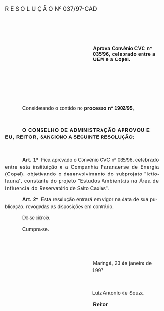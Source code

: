 <body lang=PT-BR style='tab-interval:36.0pt'>

<div class=Section1>

<p class=MsoTitle><span style='font-size:14.0pt;mso-bidi-font-size:10.0pt'>R E
S O L U Ç Ã O Nº 037/97-CAD<o:p></o:p></span></p>

<p class=MsoNormal><span style='font-size:12.0pt;mso-bidi-font-size:10.0pt;
font-family:Arial'><![if !supportEmptyParas]>&nbsp;<![endif]><o:p></o:p></span></p>

<p class=MsoNormal align=center style='text-align:center'><b style='mso-bidi-font-weight:
normal'><span style='font-size:12.0pt;mso-bidi-font-size:10.0pt;font-family:
Arial;letter-spacing:.25pt;mso-fareast-language:EN-US'><![if !supportEmptyParas]>&nbsp;<![endif]><o:p></o:p></span></b></p>

<p class=MsoNormal align=center style='text-align:center'><b style='mso-bidi-font-weight:
normal'><span style='font-size:12.0pt;mso-bidi-font-size:10.0pt;font-family:
Arial;letter-spacing:.25pt;mso-fareast-language:EN-US'><![if !supportEmptyParas]>&nbsp;<![endif]><o:p></o:p></span></b></p>

<p class=MsoNormal style='margin-left:216.0pt'><b style='mso-bidi-font-weight:
normal'><span style='font-size:12.0pt;mso-bidi-font-size:10.0pt;font-family:
Arial;letter-spacing:.25pt;mso-fareast-language:EN-US'>Aprova </span></b><b
style='mso-bidi-font-weight:normal'><span style='font-size:12.0pt;mso-bidi-font-size:
10.0pt;font-family:Arial;letter-spacing:-.35pt;mso-fareast-language:EN-US'>Convênio
</span></b><b style='mso-bidi-font-weight:normal'><span style='font-size:12.0pt;
mso-bidi-font-size:10.0pt;font-family:Arial;letter-spacing:.6pt;mso-fareast-language:
EN-US'>CVC </span></b><b style='mso-bidi-font-weight:normal'><span
style='font-size:12.0pt;mso-bidi-font-size:10.0pt;font-family:Arial;letter-spacing:
1.15pt;mso-fareast-language:EN-US'>nº </span></b><b style='mso-bidi-font-weight:
normal'><span style='font-size:12.0pt;mso-bidi-font-size:10.0pt;font-family:
Arial;letter-spacing:.45pt;mso-fareast-language:EN-US'>035/96, </span></b><b
style='mso-bidi-font-weight:normal'><span style='font-size:12.0pt;mso-bidi-font-size:
10.0pt;font-family:Arial;letter-spacing:.4pt;mso-fareast-language:EN-US'>celebrado
entre a UEM e a Copel.</span></b><span style='font-size:12.0pt;mso-bidi-font-size:
10.0pt;font-family:Arial'> <o:p></o:p></span></p>

<p class=Style1 style='margin-left:0cm;text-indent:42.55pt;line-height:normal'><span
style='font-size:12.0pt;mso-bidi-font-size:10.0pt;font-family:Arial;letter-spacing:
.2pt;mso-fareast-language:EN-US'><![if !supportEmptyParas]>&nbsp;<![endif]><o:p></o:p></span></p>

<p class=Style1 style='margin-left:0cm;text-indent:42.55pt;line-height:normal'><span
style='font-size:12.0pt;mso-bidi-font-size:10.0pt;font-family:Arial;letter-spacing:
.2pt;mso-fareast-language:EN-US'><![if !supportEmptyParas]>&nbsp;<![endif]><o:p></o:p></span></p>

<p class=Style1 style='margin-left:0cm;text-indent:42.55pt;line-height:normal'><span
style='font-size:12.0pt;mso-bidi-font-size:10.0pt;font-family:Arial;letter-spacing:
.2pt;mso-fareast-language:EN-US'><![if !supportEmptyParas]>&nbsp;<![endif]><o:p></o:p></span></p>

<p class=Style1 style='margin-left:0cm;text-indent:42.55pt;line-height:normal'><span
style='font-size:12.0pt;mso-bidi-font-size:10.0pt;font-family:Arial;letter-spacing:
.2pt;mso-fareast-language:EN-US'><![if !supportEmptyParas]>&nbsp;<![endif]><o:p></o:p></span></p>

<p class=Style1 style='margin-left:0cm;text-indent:42.55pt;line-height:normal'><span
style='font-size:12.0pt;mso-bidi-font-size:10.0pt;font-family:Arial;letter-spacing:
.2pt;mso-fareast-language:EN-US'>Considerando o contido no <b>processo nº
1902/95</b>,<o:p></o:p></span></p>

<p class=MsoNormal style='line-height:17.4pt'><span style='font-size:12.0pt;
mso-bidi-font-size:10.0pt;font-family:Arial;letter-spacing:.2pt;mso-fareast-language:
EN-US'><![if !supportEmptyParas]>&nbsp;<![endif]><o:p></o:p></span></p>

<p class=MsoNormal style='text-indent:42.55pt;line-height:17.4pt'><b
style='mso-bidi-font-weight:normal'><span style='font-size:12.0pt;mso-bidi-font-size:
10.0pt;font-family:Arial;letter-spacing:.9pt;mso-fareast-language:EN-US'>O
CONSELHO DE ADMINISTRAÇÃO APROVOU E EU, REITOR, </span></b><b style='mso-bidi-font-weight:
normal'><span style='font-size:12.0pt;mso-bidi-font-size:10.0pt;font-family:
Arial;letter-spacing:.25pt;mso-fareast-language:EN-US'>SANCIONO A SEGUINTE
RESOLUÇÃO:<o:p></o:p></span></b></p>

<p class=MsoNormal style='line-height:17.4pt'><span style='font-size:12.0pt;
mso-bidi-font-size:10.0pt;font-family:Arial;letter-spacing:.2pt;mso-fareast-language:
EN-US'><![if !supportEmptyParas]>&nbsp;<![endif]><o:p></o:p></span></p>

<p class=MsoNormal style='text-align:justify;text-indent:42.55pt;line-height:
17.4pt'><b style='mso-bidi-font-weight:normal'><span style='font-size:12.0pt;
mso-bidi-font-size:10.0pt;font-family:Arial;letter-spacing:.45pt;mso-fareast-language:
EN-US'>Art. 1º<span style="mso-spacerun: yes">  </span></span></b><span
style='font-size:12.0pt;mso-bidi-font-size:10.0pt;font-family:Arial;mso-fareast-language:
EN-US'>Fica aprovado o Convênio CVC nº 035/96, <span style='letter-spacing:
.6pt'>celebrado entre esta instituição e a Companhia Paranaense de Energia </span><span
style='letter-spacing:.8pt'>(Copel), objetivando o desenvolvimento do
subprojeto &quot;Ictiofauna&quot;, </span><span style='letter-spacing:.9pt'>constante
do projeto &quot;Estudos Ambientais na Área de Influencia do </span><span
style='letter-spacing:.3pt'>Reservatório de Salto Caxias&quot;.<o:p></o:p></span></span></p>

<p class=MsoNormal style='text-indent:42.55pt;line-height:17.4pt'><b
style='mso-bidi-font-weight:normal'><span style='font-size:12.0pt;mso-bidi-font-size:
10.0pt;font-family:Arial;letter-spacing:.45pt;mso-fareast-language:EN-US'>Art.
2º<span style="mso-spacerun: yes">  </span></span></b><span style='font-size:
12.0pt;mso-bidi-font-size:10.0pt;font-family:Arial;letter-spacing:.25pt;
mso-fareast-language:EN-US'>Esta resolução entrará em vigor na data de sua </span><span
style='font-size:12.0pt;mso-bidi-font-size:10.0pt;font-family:Arial;letter-spacing:
.1pt;mso-fareast-language:EN-US'>publicação, revogadas as disposições em
contrário.<o:p></o:p></span></p>

<p class=Style1 style='margin-left:104.4pt;text-indent:-61.85pt;line-height:
17.4pt'><span style='font-size:12.0pt;mso-bidi-font-size:10.0pt;font-family:
Arial;letter-spacing:-.55pt;mso-fareast-language:EN-US'>Dê-se ciência.<o:p></o:p></span></p>

<p class=Style1 style='margin-left:106.2pt;text-indent:-63.65pt;line-height:
17.4pt'><span style='font-size:12.0pt;mso-bidi-font-size:10.0pt;font-family:
Arial;letter-spacing:.35pt;mso-fareast-language:EN-US'>Cumpra-se.<o:p></o:p></span></p>

<p class=Style1 style='margin-left:106.2pt;line-height:17.4pt'><span
style='font-size:12.0pt;mso-bidi-font-size:10.0pt;font-family:Arial;letter-spacing:
.35pt;mso-fareast-language:EN-US'><![if !supportEmptyParas]>&nbsp;<![endif]><o:p></o:p></span></p>

<p class=Style1 style='margin-left:106.2pt;line-height:17.4pt'><span
style='font-size:12.0pt;mso-bidi-font-size:10.0pt;font-family:Arial;letter-spacing:
.35pt;mso-fareast-language:EN-US'><![if !supportEmptyParas]>&nbsp;<![endif]><o:p></o:p></span></p>

<p class=Style1 style='margin-left:214.2pt;text-indent:1.8pt;line-height:17.4pt'><span
style='font-size:12.0pt;mso-bidi-font-size:10.0pt;font-family:Arial;letter-spacing:
.35pt;mso-fareast-language:EN-US'>Maringá, 23 de janeiro de 1997<o:p></o:p></span></p>

<p class=Style1 style='margin-left:106.2pt;line-height:17.4pt'><span
style='font-size:12.0pt;mso-bidi-font-size:10.0pt;font-family:Arial;letter-spacing:
.35pt;mso-fareast-language:EN-US'><![if !supportEmptyParas]>&nbsp;<![endif]><o:p></o:p></span></p>

<p class=Style1 style='margin-left:212.4pt;text-indent:1.8pt;line-height:17.4pt'><span
lang=ES-TRAD style='font-size:12.0pt;mso-bidi-font-size:10.0pt;font-family:
Arial;letter-spacing:.35pt;mso-ansi-language:ES-TRAD;mso-fareast-language:EN-US'>Luiz
Antonio de Souza<o:p></o:p></span></p>

<p class=Style1 style='margin-left:210.6pt;text-indent:1.8pt;line-height:17.4pt'><b><span
lang=ES-TRAD style='font-size:12.0pt;mso-bidi-font-size:10.0pt;font-family:
Arial;letter-spacing:.35pt;mso-ansi-language:ES-TRAD;mso-fareast-language:EN-US'><span
style="mso-spacerun: yes"> </span>Reitor</span></b><b><span lang=ES-TRAD
style='font-size:12.0pt;mso-bidi-font-size:10.0pt;font-family:Arial;mso-ansi-language:
ES-TRAD'><o:p></o:p></span></b></p>

</div>

</body>
